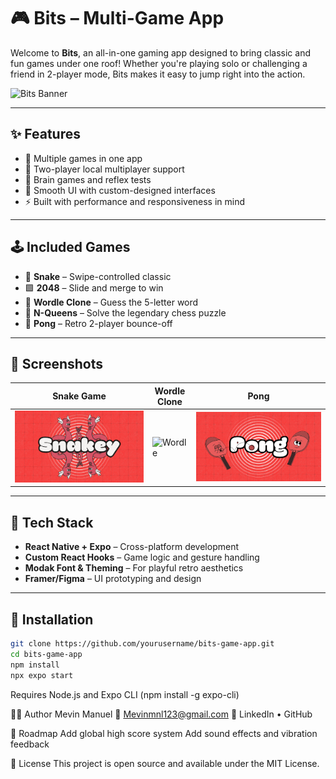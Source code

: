 # 🎮 Bits – Multi-Game App

Welcome to **Bits**, an all-in-one gaming app designed to bring classic and fun games under one roof! Whether you're playing solo or challenging a friend in 2-player mode, Bits makes it easy to jump right into the action.

![Bits Banner](assets/banner.png) <!-- Add your own image path or delete this line -->

---

## ✨ Features

- 🎲 Multiple games in one app
- 🤝 Two-player local multiplayer support
- 🧠 Brain games and reflex tests
- 🎨 Smooth UI with custom-designed interfaces
- ⚡ Built with performance and responsiveness in mind

---

## 🕹 Included Games

- 🐍 **Snake** – Swipe-controlled classic
- 🟩 **2048** – Slide and merge to win
- 🎯 **Wordle Clone** – Guess the 5-letter word
- 👑 **N-Queens** – Solve the legendary chess puzzle
- 🏓 **Pong** – Retro 2-player bounce-off

---

## 📱 Screenshots

| Snake Game | Wordle Clone | Pong |
|-----------|---------------|------|
| ![Snake](assets/snake.png) | ![Wordle](assets/wordle.png) | ![Pong](assets/pong.png) |


---

## 🚀 Tech Stack

- **React Native + Expo** – Cross-platform development
- **Custom React Hooks** – Game logic and gesture handling
- **Modak Font & Theming** – For playful retro aesthetics
- **Framer/Figma** – UI prototyping and design

---

## 🔧 Installation

```bash
git clone https://github.com/yourusername/bits-game-app.git
cd bits-game-app
npm install
npx expo start
```
Requires Node.js and Expo CLI (npm install -g expo-cli)

👨‍💻 Author
Mevin Manuel
📧 Mevinmnl123@gmail.com
🔗 LinkedIn • GitHub

🏁 Roadmap
 Add global high score system
 Add sound effects and vibration feedback


📄 License
This project is open source and available under the MIT License.
